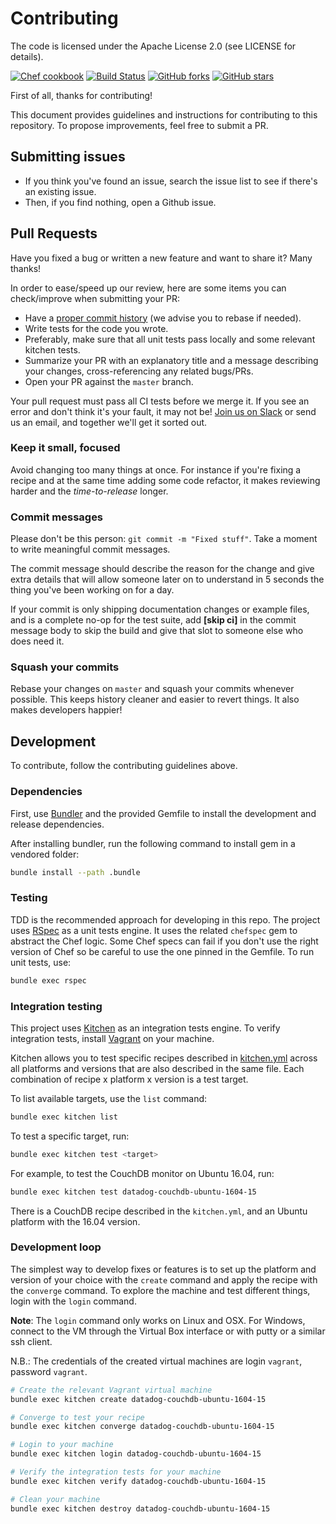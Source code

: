 # Contributing

The code is licensed under the Apache License 2.0 (see  LICENSE for details).

[![Chef cookbook](https://img.shields.io/cookbook/v/datadog.svg?style=flat)](https://github.com/DataDog/chef-datadog)
[![Build Status](https://img.shields.io/circleci/build/gh/DataDog/chef-datadog.svg)](https://circleci.com/gh/DataDog/chef-datadog)
[![GitHub forks](https://img.shields.io/github/forks/DataDog/chef-datadog.svg)](https://github.com/DataDog/chef-datadog/network)
[![GitHub stars](https://img.shields.io/github/stars/DataDog/chef-datadog.svg)](https://github.com/DataDog/chef-datadog/stargazers)

First of all, thanks for contributing!

This document provides guidelines and instructions for contributing to this repository. To propose improvements, feel free to submit a PR.

## Submitting issues

* If you think you've found an issue, search the issue list to see if there's an existing issue.
* Then, if you find nothing, open a Github issue.

## Pull Requests

Have you fixed a bug or written a new feature and want to share it? Many thanks!

In order to ease/speed up our review, here are some items you can check/improve when submitting your PR:

  * Have a [proper commit history](#commits) (we advise you to rebase if needed).
  * Write tests for the code you wrote.
  * Preferably, make sure that all unit tests pass locally and some relevant kitchen tests.
  * Summarize your PR with an explanatory title and a message describing your changes, cross-referencing any related bugs/PRs.
  * Open your PR against the `master` branch.

Your pull request must pass all CI tests before we merge it. If you see an error and don't think it's your fault, it may not be! [Join us on Slack][slack] or send us an email, and together we'll get it sorted out.

### Keep it small, focused

Avoid changing too many things at once. For instance if you're fixing a recipe and at the same time adding some code refactor, it makes reviewing harder and the _time-to-release_ longer.

### Commit messages

Please don't be this person: `git commit -m "Fixed stuff"`. Take a moment to write meaningful commit messages.

The commit message should describe the reason for the change and give extra details that will allow someone later on to understand in 5 seconds the thing you've been working on for a day.

If your commit is only shipping documentation changes or example files, and is a complete no-op for the test suite, add **[skip ci]** in the commit message body to skip the build and give that slot to someone else who does need it.

### Squash your commits

Rebase your changes on `master` and squash your commits whenever possible. This keeps history cleaner and easier to revert things. It also makes developers happier!

## Development

To contribute, follow the contributing guidelines above.

### Dependencies

First, use [Bundler][bundler] and the provided Gemfile to install the development and release dependencies.

After installing bundler, run the following command to install gem in a vendored folder:

```bash
bundle install --path .bundle
```

### Testing

TDD is the recommended approach for developing in this repo. The project uses [RSpec][rspec] as a unit tests engine. It uses the related `chefspec` gem to abstract the Chef logic. Some Chef specs can fail if you don't use the right version of Chef so be careful to use the one pinned in the Gemfile. To run unit tests, use:

```bash
bundle exec rspec
```

### Integration testing

This project uses [Kitchen][kitchen] as an integration tests engine. To verify integration tests, install [Vagrant][vagrant] on your machine.

Kitchen allows you to test specific recipes described in [kitchen.yml](./kitchen.yml) across all platforms and versions that are also described in the same file. Each combination of recipe x platform x version is a test target.

To list available targets, use the `list` command:

```bash
bundle exec kitchen list
```

To test a specific target, run:

```bash
bundle exec kitchen test <target>
```

For example, to test the CouchDB monitor on Ubuntu 16.04, run:

```bash
bundle exec kitchen test datadog-couchdb-ubuntu-1604-15
```

There is a CouchDB recipe described in the `kitchen.yml`, and an Ubuntu platform with the 16.04 version.

### Development loop

The simplest way to develop fixes or features is to set up the platform and version of your choice with the `create` command and apply the recipe with the `converge` command. To explore the machine and test different things, login with the `login` command.

**Note**: The `login` command only works on Linux and OSX. For Windows, connect to the VM through the Virtual Box interface or with putty or a similar ssh client.

N.B.: The credentials of the created virtual machines are login `vagrant`, password `vagrant`.

```bash
# Create the relevant Vagrant virtual machine
bundle exec kitchen create datadog-couchdb-ubuntu-1604-15

# Converge to test your recipe
bundle exec kitchen converge datadog-couchdb-ubuntu-1604-15

# Login to your machine
bundle exec kitchen login datadog-couchdb-ubuntu-1604-15

# Verify the integration tests for your machine
bundle exec kitchen verify datadog-couchdb-ubuntu-1604-15

# Clean your machine
bundle exec kitchen destroy datadog-couchdb-ubuntu-1604-15
```


[bundler]: https://bundler.io
[kitchen]: https://github.com/test-kitchen/test-kitchen
[rspec]: https://rspec.info/
[slack]: http://datadoghq.slack.com
[vagrant]: https://www.vagrantup.com/
